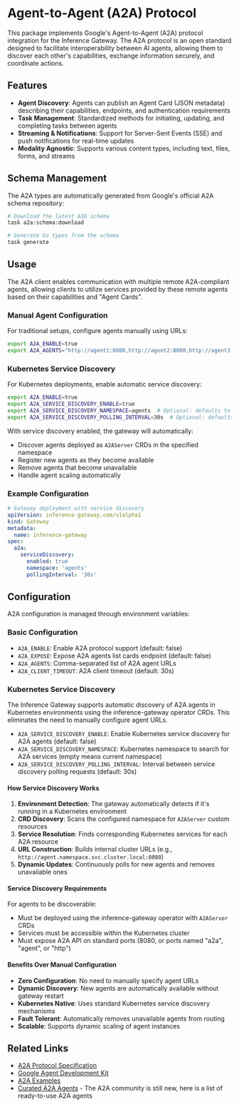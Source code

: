# Agent-to-Agent (A2A) Protocol

This package implements Google's Agent-to-Agent (A2A) protocol integration for the Inference Gateway. The A2A protocol is an open standard designed to facilitate interoperability between AI agents, allowing them to discover each other's capabilities, exchange information securely, and coordinate actions.

## Features

- **Agent Discovery**: Agents can publish an Agent Card (JSON metadata) describing their capabilities, endpoints, and authentication requirements
- **Task Management**: Standardized methods for initiating, updating, and completing tasks between agents
- **Streaming & Notifications**: Support for Server-Sent Events (SSE) and push notifications for real-time updates
- **Modality Agnostic**: Supports various content types, including text, files, forms, and streams

## Schema Management

The A2A types are automatically generated from Google's official A2A schema repository:

```bash
# Download the latest A2A schema
task a2a:schema:download

# Generate Go types from the schema
task generate
```

## Usage

The A2A client enables communication with multiple remote A2A-compliant agents, allowing clients to utilize services provided by these remote agents based on their capabilities and "Agent Cards".

### Manual Agent Configuration

For traditional setups, configure agents manually using URLs:

```bash
export A2A_ENABLE=true
export A2A_AGENTS="http://agent1:8080,http://agent2:8080,http://agent3:8080"
```

### Kubernetes Service Discovery

For Kubernetes deployments, enable automatic service discovery:

```bash
export A2A_ENABLE=true
export A2A_SERVICE_DISCOVERY_ENABLE=true
export A2A_SERVICE_DISCOVERY_NAMESPACE=agents  # Optional: defaults to current namespace
export A2A_SERVICE_DISCOVERY_POLLING_INTERVAL=30s  # Optional: defaults to 30s
```

With service discovery enabled, the gateway will automatically:
- Discover agents deployed as `A2AServer` CRDs in the specified namespace
- Register new agents as they become available
- Remove agents that become unavailable
- Handle agent scaling automatically

### Example Configuration

```yaml
# Gateway deployment with service discovery
apiVersion: inference-gateway.com/v1alpha1
kind: Gateway
metadata:
  name: inference-gateway
spec:
  a2a:
    serviceDiscovery:
      enabled: true
      namespace: 'agents'
      pollingInterval: '30s'
```

## Configuration

A2A configuration is managed through environment variables:

### Basic Configuration

- `A2A_ENABLE`: Enable A2A protocol support (default: false)
- `A2A_EXPOSE`: Expose A2A agents list cards endpoint (default: false)
- `A2A_AGENTS`: Comma-separated list of A2A agent URLs
- `A2A_CLIENT_TIMEOUT`: A2A client timeout (default: 30s)

### Kubernetes Service Discovery

The Inference Gateway supports automatic discovery of A2A agents in Kubernetes environments using the inference-gateway operator CRDs. This eliminates the need to manually configure agent URLs.

- `A2A_SERVICE_DISCOVERY_ENABLE`: Enable Kubernetes service discovery for A2A agents (default: false)
- `A2A_SERVICE_DISCOVERY_NAMESPACE`: Kubernetes namespace to search for A2A services (empty means current namespace)
- `A2A_SERVICE_DISCOVERY_POLLING_INTERVAL`: Interval between service discovery polling requests (default: 30s)

#### How Service Discovery Works

1. **Environment Detection**: The gateway automatically detects if it's running in a Kubernetes environment
2. **CRD Discovery**: Scans the configured namespace for `A2AServer` custom resources
3. **Service Resolution**: Finds corresponding Kubernetes services for each A2A resource
4. **URL Construction**: Builds internal cluster URLs (e.g., `http://agent.namespace.svc.cluster.local:8080`)
5. **Dynamic Updates**: Continuously polls for new agents and removes unavailable ones

#### Service Discovery Requirements

For agents to be discoverable:

- Must be deployed using the inference-gateway operator with `A2AServer` CRDs
- Services must be accessible within the Kubernetes cluster
- Must expose A2A API on standard ports (8080, or ports named "a2a", "agent", or "http")

#### Benefits Over Manual Configuration

- **Zero Configuration**: No need to manually specify agent URLs
- **Dynamic Discovery**: New agents are automatically available without gateway restart
- **Kubernetes Native**: Uses standard Kubernetes service discovery mechanisms
- **Fault Tolerant**: Automatically removes unavailable agents from routing
- **Scalable**: Supports dynamic scaling of agent instances

## Related Links

- [A2A Protocol Specification](https://github.com/google/a2a/blob/main/docs/specification.md)
- [Google Agent Development Kit](https://github.com/google/adk-docs)
- [A2A Examples](https://github.com/google/a2a/tree/main/examples)
- [Curated A2A Agents](https://github.com/inference-gateway/awesome-a2a) - The A2A community is still new, here is a list of ready-to-use A2A agents
